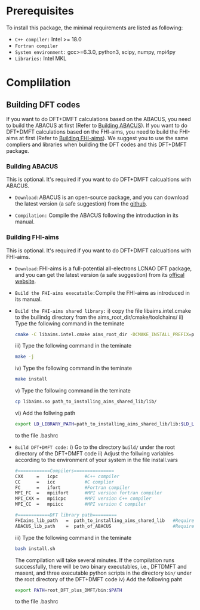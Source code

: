 
# Prerequisites

To install this package, the minimal requirements are listed as following:
- `C++ compiler:` Intel >= 18.0
- `Fortran compiler`
- `System environment:` gcc>=6.3.0, python3, scipy, numpy, mpi4py
- `Libraries:` Intel MKL

# Complilation

## Building DFT codes
If you want to do DFT+DMFT calculations based on the ABACUS, you need to build the ABACUS at first (Refer to [Building ABACUS](#building-abacus)). If you want to do DFT+DMFT calculations based on the FHI-aims, you need to build the FHI-aims at first (Refer to [Building FHI-aims](#building-fhi-aims)). We suggest you to use the same compliers and libraries when building the DFT codes and this DFT+DMFT package.

### Building ABACUS

This is optional. It's required if you want to do DFT+DMFT calcualtions with ABACUS.

- `Download:`ABACUS is an open-source package, and you can download the latest version (a safe suggestion) from the [github](https://github.com/abacusmodeling/abacus-develop).

- `Compilation:` Compile the ABACUS following the introduction in its manual.


### Building FHI-aims

This is optional. It's required if you want to do DFT+DMFT calcualtions with FHI-aims.

- `Download:`FHI-aims is a full-potential all-electrons LCNAO DFT package, and you can get the latest version (a safe suggestion) from its [offical website](https://fhi-aims.org/).

- `Build the FHI-aims executable:`Compile the FHI-aims as introduced in its manual. 

- `Build the FHI-aims shared library:`
    i) copy the file libaims.intel.cmake to the builindg directory from the aims_root_dir/cmake/toolchains/
    ii) Type the following command in the teminate
    ```bash
    cmake -C libaims.intel.cmake aims_root_dir -DCMAKE_INSTALL_PREFIX=path_to_installing_aims_shared_lib
    ```
    iii) Type the following command in the teminate
    ```bash
    make -j
    ```
    iv) Type the following command in the teminate
    ```bash 
    make install
    ```
    v) Type the following command in the teminate
    ```bash
    cp libaims.so path_to_installing_aims_shared_lib/lib/
    ```
    vi) Add the follwing path 
    ```bash 
    export LD_LIBRARY_PATH=path_to_installing_aims_shared_lib/lib:$LD_LIBRARY_PATH
    ```
    to the file .bashrc

- `Build DFT+DMFT code:`
    i) Go to the directory `build/` under the root directory of the DFT+DMFT code
    ii) Adjust the follwing variables according to the environment of your system in the file install.vars
    ```bash 
    #============Compilers===============
    CXX     =   icpc          #C++ compiler
    CC      =   icc           #C complier
    FC      =   ifort         #Fortran compiler
    MPI_FC  =   mpiifort      #MPI version fortran compiler
    MPI_CXX =   mpiicpc       #MPI version C++ compiler
    MPI_CC  =   mpiicc        #MPI version C compiler

    #============DFT library path=========
    FHIaims_lib_path   =  path_to_installing_aims_shared_lib   #Required if DFT calculations are carried out by FHI-aims
    ABACUS_lib_path    =  path_of_ABACUS                       #Required if DFT calculations are carried out by ABACUS
    ```
    iii) Type the following command in the teminate
    ```bash 
    bash install.sh
    ```
    The compilation will take several minutes. If the compilation runs successfully, there will be two binary executables, i.e., DFTDMFT and maxent, and three executable python scripts in the directory `bin/` under the root directory of the DFT+DMFT code
    iv) Add the following paht 
    ```bash 
    export PATH=root_DFT_plus_DMFT/bin:$PATH
    ```
    to the file .bashrc